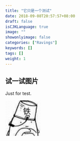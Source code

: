 ```yaml
---
title: "它只是一个测试"
date: 2018-09-08T20:57:57+08:00
draft: false
isCJKLanguage: true
image: ""
showonlyimage: false
categories: ["Ravings"]
keywords: []
tags: []
weight: 1
---
```


## 试一试图片

Just for test.

![头铁](头铁.jpg)
